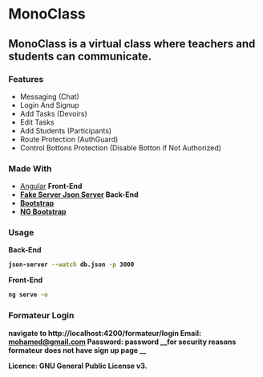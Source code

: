 # MonoClass

## MonoClass is a virtual class where teachers and students can communicate.

### Features

- Messaging (Chat)
- Login And Signup
- Add Tasks (Devoirs)
- Edit Tasks 
- Add Students (Participants)
- Route Protection (AuthGuard)
- Control Bottons Protection (Disable Botton if Not Authorized)

### Made With

- [Angular](https://angular.io/) <b>Front-End<b>
- [Fake Server Json Server](https://github.com/typicode/json-server) <b>Back-End</b>
- [Bootstrap](https://getbootstrap.com/)
- [NG Bootstrap](https://ng-bootstrap.github.io/#/home)

### Usage

Back-End
```bash
json-server --watch db.json -p 3000
```


Front-End
```bash
ng serve -o 
````

### Formateur Login
navigate to http://localhost:4200/formateur/login
Email: mohamed@gmail.com
Password: password
 __for security reasons formateur does not have sign up page __
 
 Licence: GNU General Public License v3. 
